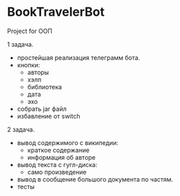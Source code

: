 # BookTravelerBot
Project for OOП

1 задача.
- простейшая реализация телеграмм бота.
- кнопки:
  * авторы
  * хэлп
  * библиотека
  * дата
  * эхо
- собрать jar файл
- избавление от switch

2 задача.
- вывод содержимого с википедии:
  * краткое содержание
  * информация об авторе
- вывод текста с гугл-диска:
  * само произведение
- вывод в сообщение большого документа по частям.
- тесты

